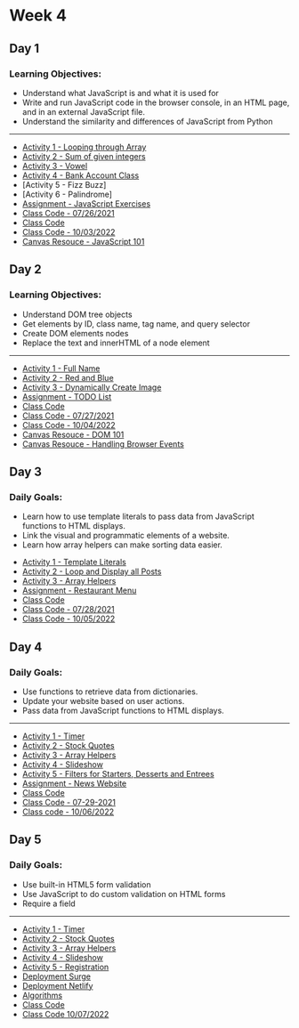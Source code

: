 
# Week 4

## Day 1 

### Learning Objectives:
* Understand what JavaScript is and what it is used for
* Write and run JavaScript code in the browser console, in an HTML page, and in an external JavaScript file.
* Understand the similarity and differences of JavaScript from Python

---
- [Activity 1 - Looping through Array](day1/activities/loop-array.md)
- [Activity 2 - Sum of given integers](day1/activities/sum-of-int.md)
- [Activity 3 - Vowel](day1/activities/vowel.md)
- [Activity 4 - Bank Account Class](day1/activities/bank-account.md)
- [Activity 5 - Fizz Buzz]
- [Activity 6 - Palindrome]
- [Assignment - JavaScript Exercises](day1/assignments/intro-js.md)
- [Class Code - 07/26/2021](day1/code-downloads/intro-js-1.zip)
- [Class Code](day1/code-downloads/intro-js.zip)
- [Class Code - 10/03/2022](https://gist.github.com/azamsharp/9ddb3f8f5a82839d165e3006fc80ea5c)
- [Canvas Resouce - JavaScript 101](https://digitalcrafts.instructure.com/courses/220/pages/reading-javascript-101?module_item_id=44603)

## Day 2 

### Learning Objectives:

* Understand DOM tree objects
* Get elements by ID, class name, tag name, and query selector
* Create DOM elements nodes
* Replace the text and innerHTML of a node element

---
- [Activity 1 - Full Name](day2/activities/full-name.md)
- [Activity 2 - Red and Blue](day2/activities/red-and-blue.md)
- [Activity 3 - Dynamically Create Image](day2/activities/image-dynamic.md)
- [Assignment - TODO List](day2/assignments/todo-list.md)
- [Class Code](day2/code-downloads/dom-manipulation.zip)
- [Class Code - 07/27/2021](day2/code-downloads/dom-mani.zip)
- [Class Code - 10/04/2022](day2/code-downloads/intro-dom-manipulation.zip)
- [Canvas Resouce - DOM 101](https://digitalcrafts.instructure.com/courses/220/pages/reading-dom-101?module_item_id=44626)
- [Canvas Resouce - Handling Browser Events](https://digitalcrafts.instructure.com/courses/220/pages/reading-handling-browser-events?module_item_id=44627)

## Day 3 

### Daily Goals:
* Learn how to use template literals to pass data from JavaScript functions to HTML displays.
* Link the visual and programmatic elements of a website.
* Learn how array helpers can make sorting data easier.

- [Activity 1 - Template Literals](day3/activities/temp-first-last.md)
- [Activity 2 - Loop and Display all Posts](day3/activities/loop-and-posts.md)
- [Activity 3 - Array Helpers](day3/activities/array-helpers.md)
- [Assignment - Restaurant Menu](day3/assignments/res-menu.md)
- [Class Code](day3/code-downloads/template-literals-array-helpers-object-looping.zip)
- [Class Code - 07/28/2021](day3/code-downloads/array-helpers-template-literals.zip)
- [Class Code - 10/05/2022](day3/code-downloads//week4-day3.zip)

## Day 4 

### Daily Goals: 
* Use functions to retrieve data from dictionaries.
* Update your website based on user actions.
* Pass data from JavaScript functions to HTML displays.

---
- [Activity 1 - Timer](day4/activities/timer.md)
- [Activity 2 - Stock Quotes](day4/activities/stocks.md)
- [Activity 3 - Array Helpers](day3/activities/array-helpers.md)
- [Activity 4 - Slideshow](day5/activities/slideshow.md)
- [Activity 5 - Filters for Starters, Desserts and Entrees](day3/assignments/res-menu.md)
- [Assignment - News Website](day4/assignments/news.md)
- [Class Code](day4/code-downloads/callbacks.zip)
- [Class Code - 07-29-2021](day4/code-downloads/callbacks-29.zip)
- [Class code - 10/06/2022](day4/code-downloads/week4-day4.zip)


## Day 5 

### Daily Goals:
* Use built-in HTML5 form validation
* Use JavaScript to do custom validation on HTML forms
* Require a field

---

- [Activity 1 - Timer](day4/activities/timer.md)
- [Activity 2 - Stock Quotes](day4/activities/stocks.md)
- [Activity 3 - Array Helpers](day3/activities/array-helpers.md)
- [Activity 4 - Slideshow](day5/activities/slideshow.md)
- [Activity 5 - Registration](day5/activities/register.md)
- [Deployment Surge](https://surge.sh/)
- [Deployment Netlify](https://www.netlify.com/)
- [Algorithms](day5/activities/algos.md)
- [Class Code](day5/code-downloads/validation-review.zip)
- [Class Code 10/07/2022](day5/code-downloads//week4-day5.zip)


